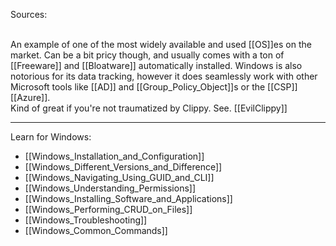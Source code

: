 Sources:

\
An example of one of the most widely available and used [[OS]]es on the market. Can be a bit pricy though, and usually comes with a ton of [[Freeware]] and [[Bloatware]] automatically installed. Windows is also notorious for its data tracking, however it does seamlessly work with other Microsoft tools like [[AD]] and [[Group_Policy_Object]]s or the [[CSP]] [[Azure]].
\
Kind of great if you're not traumatized by Clippy. See. [[EvilClippy]]

---

Learn for Windows:
- [[Windows_Installation_and_Configuration]]
- [[Windows_Different_Versions_and_Difference]]
- [[Windows_Navigating_Using_GUID_and_CLI]]
- [[Windows_Understanding_Permissions]]
- [[Windows_Installing_Software_and_Applications]]
- [[Windows_Performing_CRUD_on_Files]]
- [[Windows_Troubleshooting]]
- [[Windows_Common_Commands]]
